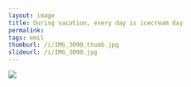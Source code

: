 ```yaml
---
layout: image
title: During vacation, every day is icecream day
permalink: 
tags: emil
thumburl: /i/IMG_3090_thumb.jpg
slideurl: /i/IMG_3090.jpg 
---
```

![]({{site.url}}/i/IMG_3090.jpg)
